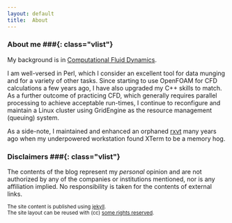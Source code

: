 ```yaml
---
layout: default
title:  About
---
```


### About me ###{: class="vlist"}

My background is in [Computational Fluid
Dynamics](http://en.wikipedia.org/wiki/Computational_fluid_dynamics).

I am well-versed in Perl, which I consider an excellent tool for data
munging and for a variety of other tasks. Since starting to use OpenFOAM for
CFD calculations a few years ago, I have also upgraded my C++ skills to
match. As a further outcome of practicing CFD, which generally requires
parallel processing to achieve acceptable run-times, I continue to
reconfigure and maintain a Linux cluster using GridEngine as the resource
management (queuing) system.

As a side-note, I maintained and enhanced an orphaned
[rxvt](http://en.wikipedia.org/wiki/Rxvt) many years ago when my
underpowered workstation found XTerm to be a memory hog.


### Disclaimers ###{: class="vlist"}

The contents of the blog represent my *personal* opinion and are not
authorized by any of the companies or institutions mentioned, nor is any
affiliation implied. No responsibility is taken for the contents of
external links.

<small class="meta final">
The site content is published using <a href="http://jekyllrb.com">jekyll</a>.
<br/>The site layout can be reused with (cc)
<a href="http://creativecommons.org/licenses/by-sa/3.0/">some rights reserved</a>.
</small>

